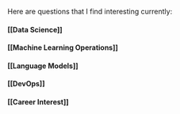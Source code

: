 Here are questions that I find interesting currently:

#### [[Data Science]]

#### [[Machine Learning Operations]]

#### [[Language Models]]

#### [[DevOps]]

#### [[Career Interest]]
